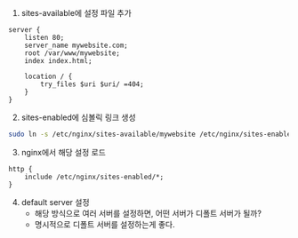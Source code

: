 1. sites-available에 설정 파일 추가
```nginx
server {
    listen 80;
    server_name mywebsite.com;
    root /var/www/mywebsite;
    index index.html;

    location / {
        try_files $uri $uri/ =404;
    }
}
```
2. sites-enabled에 심볼릭 링크 생성
```bash
sudo ln -s /etc/nginx/sites-available/mywebsite /etc/nginx/sites-enabled/
```
3. nginx에서 해당 설정 로드
```nginx
http {
	include /etc/nginx/sites-enabled/*;
}
```
4. default server 설정
	- 해당 방식으로 여러 서버를 설정하면, 어떤 서버가 디폴트 서버가 될까?
	- 명시적으로 디폴트 서버를 설정하는게 좋다.
